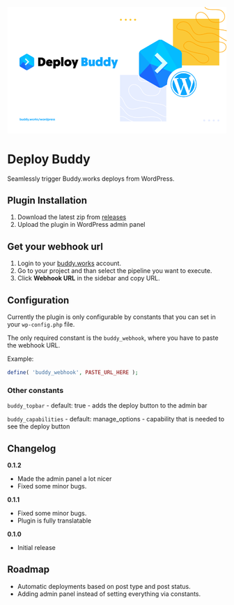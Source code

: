 ![](assets/images/cover.png)

# Deploy Buddy
Seamlessly trigger Buddy.works deploys from WordPress.

## Plugin Installation
1. Download the latest zip from [releases](https://github.com/palmiak/buddy_deploy/releases/)
2. Upload the plugin in WordPress admin panel

## Get your webhook url
1. Login to your [buddy.works](http://buddy.works) account.
2. Go to your project and than select the pipeline you want to execute.
3. Click **Webhook URL** in the sidebar and copy URL.

## Configuration
Currently the plugin is only configurable by constants that you can set in your `wp-config.php` file.

The only required constant is the `buddy_webhook`, where you have to paste the webhook URL.

Example:
```php
define( 'buddy_webhook', PASTE_URL_HERE );
```

### Other constants
`buddy_topbar` - default: true - adds the deploy button to the admin bar

`buddy_capabilities` - default: manage_options - capability that is needed to see the deploy button

## Changelog
**0.1.2**
- Made the admin panel a lot nicer
- Fixed some minor bugs.
 
**0.1.1**
- Fixed some minor bugs.
- Plugin is fully translatable

**0.1.0**
- Initial release

## Roadmap
- Automatic deployments based on post type and post status.
- Adding admin panel instead of setting everything via constants.
